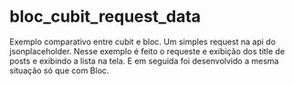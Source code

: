 # bloc_cubit_request_data
 Exemplo comparativo entre cubit e bloc. Um simples request na api do jsonplaceholder. Nesse exemplo é feito o requeste e exibição dos title de posts e exibindo a lista na tela. E em seguida foi desenvolvido a mesma situação só que com Bloc.
